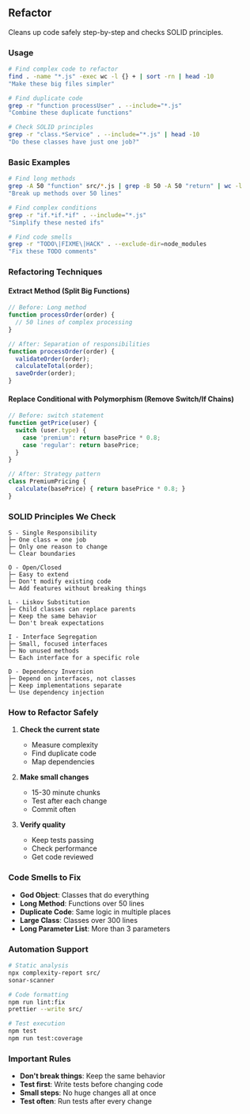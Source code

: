 ## Refactor

Cleans up code safely step-by-step and checks SOLID principles.

### Usage

```bash
# Find complex code to refactor
find . -name "*.js" -exec wc -l {} + | sort -rn | head -10
"Make these big files simpler"

# Find duplicate code
grep -r "function processUser" . --include="*.js"
"Combine these duplicate functions"

# Check SOLID principles
grep -r "class.*Service" . --include="*.js" | head -10
"Do these classes have just one job?"
```

### Basic Examples

```bash
# Find long methods
grep -A 50 "function" src/*.js | grep -B 50 -A 50 "return" | wc -l
"Break up methods over 50 lines"

# Find complex conditions
grep -r "if.*if.*if" . --include="*.js"
"Simplify these nested ifs"

# Find code smells
grep -r "TODO\|FIXME\|HACK" . --exclude-dir=node_modules
"Fix these TODO comments"
```

### Refactoring Techniques

#### Extract Method (Split Big Functions)

```javascript
// Before: Long method
function processOrder(order) {
  // 50 lines of complex processing
}

// After: Separation of responsibilities
function processOrder(order) {
  validateOrder(order);
  calculateTotal(order);
  saveOrder(order);
}
```

#### Replace Conditional with Polymorphism (Remove Switch/If Chains)

```javascript
// Before: switch statement
function getPrice(user) {
  switch (user.type) {
    case 'premium': return basePrice * 0.8;
    case 'regular': return basePrice;
  }
}

// After: Strategy pattern
class PremiumPricing {
  calculate(basePrice) { return basePrice * 0.8; }
}
```

### SOLID Principles We Check

```
S - Single Responsibility
├─ One class = one job
├─ Only one reason to change
└─ Clear boundaries

O - Open/Closed
├─ Easy to extend
├─ Don't modify existing code
└─ Add features without breaking things

L - Liskov Substitution
├─ Child classes can replace parents
├─ Keep the same behavior
└─ Don't break expectations

I - Interface Segregation
├─ Small, focused interfaces
├─ No unused methods
└─ Each interface for a specific role

D - Dependency Inversion
├─ Depend on interfaces, not classes
├─ Keep implementations separate
└─ Use dependency injection
```

### How to Refactor Safely

1. **Check the current state**
   - Measure complexity
   - Find duplicate code
   - Map dependencies

2. **Make small changes**
   - 15-30 minute chunks
   - Test after each change
   - Commit often

3. **Verify quality**
   - Keep tests passing
   - Check performance
   - Get code reviewed

### Code Smells to Fix

- **God Object**: Classes that do everything
- **Long Method**: Functions over 50 lines
- **Duplicate Code**: Same logic in multiple places
- **Large Class**: Classes over 300 lines
- **Long Parameter List**: More than 3 parameters

### Automation Support

```bash
# Static analysis
npx complexity-report src/
sonar-scanner

# Code formatting
npm run lint:fix
prettier --write src/

# Test execution
npm test
npm run test:coverage
```

### Important Rules

- **Don't break things**: Keep the same behavior
- **Test first**: Write tests before changing code
- **Small steps**: No huge changes all at once
- **Test often**: Run tests after every change
